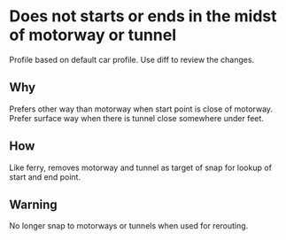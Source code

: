 # Does not starts or ends in the midst of motorway or tunnel

Profile based on default car profile. Use diff to review the changes.

## Why
Prefers other way than motorway when start point is close of motorway.
Prefer surface way when there is tunnel close somewhere under feet.

## How
Like ferry, removes motorway and tunnel as target of snap for lookup of start and end point.

## Warning
No longer snap to motorways or tunnels when used for rerouting.
